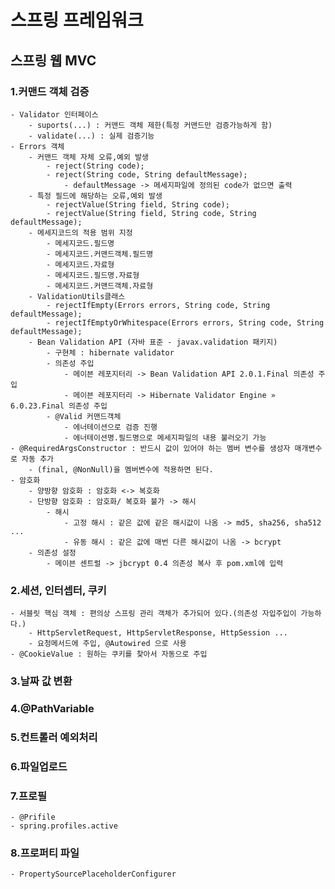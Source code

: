 # 스프링 프레임워크
## 스프링 웹 MVC
### 1.커맨드 객체 검증
    - Validator 인터페이스
        - suports(...) : 커맨드 객체 제한(특정 커맨드만 검증가능하게 함)
        - validate(...) : 실제 검증기능
    - Errors 객체
        - 커맨드 객체 자체 오류,예외 발생
            - reject(String code);
            - reject(String code, String defaultMessage);
                - defaultMessage -> 메세지파일에 정의된 code가 없으면 출력
        - 특정 필드에 해당하는 오류,예외 발생
            - rejectValue(String field, String code);
            - rejectValue(String field, String code, String defaultMessage);
        - 메세지코드의 적용 범위 지정
            - 메세지코드.필드명
            - 메세지코드.커맨드객체.필드명
            - 메세지코드.자료형
            - 메세지코드.필드명.자료형
            - 메세지코드.커맨드객체.자료형
        - ValidationUtils클래스
            - rejectIfEmpty(Errors errors, String code, String defaultMessage);
            - rejectIfEmptyOrWhitespace(Errors errors, String code, String defaultMessage);
        - Bean Validation API (자바 표준 - javax.validation 패키지)
            - 구현체 : hibernate validator
            - 의존성 주입
                - 메이븐 레포지터리 -> Bean Validation API 2.0.1.Final 의존성 주입
                - 메이븐 레포지터리 -> Hibernate Validator Engine » 6.0.23.Final 의존성 주입
            - @Valid 커맨드객체
                - 에너테이션으로 검증 진행
                - 에너테이션명.필드명으로 메세지파일의 내용 불러오기 가능
    - @RequiredArgsConstructor : 반드시 값이 있어야 하는 멤버 변수를 생성자 매개변수로 자동 추가
        - (final, @NonNull)을 멤버변수에 적용하면 된다.
    - 암호화
        - 양방향 암호화 : 암호화 <-> 복호화
        - 단방향 암호화 : 암호화/ 복호화 불가 -> 해시
            - 해시
                - 고정 해시 : 같은 값에 같은 해시값이 나옴 -> md5, sha256, sha512 ...
                - 유동 해시 : 같은 값에 매번 다른 해시값이 나옴 -> bcrypt
        - 의존성 설정
            - 메이븐 센트럴 -> jbcrypt 0.4 의존성 복사 후 pom.xml에 입력
### 2.세션, 인터셉터, 쿠키
    - 서블릿 핵심 객체 : 편의상 스프링 관리 객체가 추가되어 있다.(의존성 자입주입이 가능하다.)
        - HttpServletRequest, HttpServletResponse, HttpSession ...
        - 요청메서드에 주입, @Autowired 으로 사용
    - @CookieValue : 원하는 쿠키를 찾아서 자동으로 주입

### 3.날짜 값 변환
### 4.@PathVariable
### 5.컨트롤러 예외처리
### 6.파일업로드
### 7.프로필
    - @Prifile
    - spring.profiles.active
### 8.프로퍼티 파일
    - PropertySourcePlaceholderConfigurer
